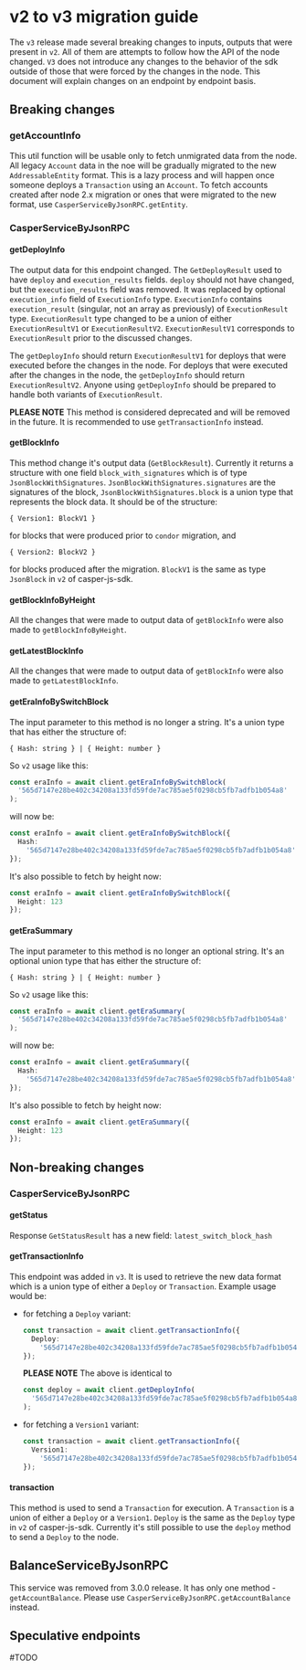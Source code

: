 # v2 to v3 migration guide

The `v3` release made several breaking changes to inputs, outputs that were present in `v2`. All of them are attempts to follow how the API of the node changed. `V3` does not introduce any changes to the behavior of the sdk outside of those that were forced by the changes in the node. This document will explain changes on an endpoint by endpoint basis.

## Breaking changes

### getAccountInfo

This util function will be usable only to fetch unmigrated data from the node. All legacy `Account` data in the noe will be gradually migrated to the new `AddressableEntity` format. This is a lazy process and will happen once someone deploys a `Transaction` using an `Account`. To fetch accounts created after node 2.x migration or ones that were migrated to the new format, use `CasperServiceByJsonRPC.getEntity`.

### CasperServiceByJsonRPC

#### getDeployInfo

The output data for this endpoint changed. The `GetDeployResult` used to have `deploy` and `execution_results` fields. `deploy` should not have changed, but the `execution_results` field was removed. It was replaced by optional `execution_info` field of `ExecutionInfo` type. `ExecutionInfo` contains `execution_result` (singular, not an array as previously) of `ExecutionResult` type. `ExecutionResult` type changed to be a union of either `ExecutionResultV1` or `ExecutionResultV2`. `ExecutionResultV1` corresponds to `ExecutionResult` prior to the discussed changes.

The `getDeployInfo` should return `ExecutionResultV1` for deploys that were executed before the changes in the node. For deploys that were executed after the changes in the node, the `getDeployInfo` should return `ExecutionResultV2`. Anyone using `getDeployInfo` should be prepared to handle both variants of `ExecutionResult`.

**PLEASE NOTE** This method is considered deprecated and will be removed in the future. It is recommended to use `getTransactionInfo` instead.

#### getBlockInfo

This method change it's output data (`GetBlockResult`). Currently it returns a structure with one field `block_with_signatures` which is of type `JsonBlockWithSignatures`. `JsonBlockWithSignatures.signatures` are the signatures of the block, `JsonBlockWithSignatures.block` is a union type that represents the block data. It should be of the structure:

```
{ Version1: BlockV1 }
```

for blocks that were produced prior to `condor` migration, and

```
{ Version2: BlockV2 }
```

for blocks produced after the migration. `BlockV1` is the same as type `JsonBlock` in `v2` of casper-js-sdk.

#### getBlockInfoByHeight

All the changes that were made to output data of `getBlockInfo` were also made to `getBlockInfoByHeight`.

#### getLatestBlockInfo

All the changes that were made to output data of `getBlockInfo` were also made to `getLatestBlockInfo`.

#### getEraInfoBySwitchBlock

The input parameter to this method is no longer a string. It's a union type that has either the structure of:

```
{ Hash: string } | { Height: number }
```

So `v2` usage like this:

```typescript
const eraInfo = await client.getEraInfoBySwitchBlock(
  '565d7147e28be402c34208a133fd59fde7ac785ae5f0298cb5fb7adfb1b054a8'
);
```

will now be:

```typescript
const eraInfo = await client.getEraInfoBySwitchBlock({
  Hash:
    '565d7147e28be402c34208a133fd59fde7ac785ae5f0298cb5fb7adfb1b054a8'
});
```

It's also possible to fetch by height now:

```typescript
const eraInfo = await client.getEraInfoBySwitchBlock({
  Height: 123
});
```

#### getEraSummary

The input parameter to this method is no longer an optional string. It's an optional union type that has either the structure of:

```
{ Hash: string } | { Height: number }
```

So `v2` usage like this:

```typescript
const eraInfo = await client.getEraSummary(
  '565d7147e28be402c34208a133fd59fde7ac785ae5f0298cb5fb7adfb1b054a8'
);
```

will now be:

```typescript
const eraInfo = await client.getEraSummary({
  Hash:
    '565d7147e28be402c34208a133fd59fde7ac785ae5f0298cb5fb7adfb1b054a8'
});
```

It's also possible to fetch by height now:

```typescript
const eraInfo = await client.getEraSummary({
  Height: 123
});
```

## Non-breaking changes

### CasperServiceByJsonRPC

#### getStatus

Response `GetStatusResult` has a new field: `latest_switch_block_hash`

#### getTransactionInfo

This endpoint was added in `v3`. It is used to retrieve the new data format which is a union type of either a `Deploy` or `Transaction`. Example usage would be:

- for fetching a `Deploy` variant:

  ```typescript
  const transaction = await client.getTransactionInfo({
    Deploy:
      '565d7147e28be402c34208a133fd59fde7ac785ae5f0298cb5fb7adfb1b054a8'
  });
  ```

  **PLEASE NOTE** The above is identical to

  ```typescript
  const deploy = await client.getDeployInfo(
    '565d7147e28be402c34208a133fd59fde7ac785ae5f0298cb5fb7adfb1b054a8'
  );
  ```

- for fetching a `Version1` variant:

  ```typescript
  const transaction = await client.getTransactionInfo({
    Version1:
      '565d7147e28be402c34208a133fd59fde7ac785ae5f0298cb5fb7adfb1b054a8'
  });
  ```

#### transaction

This method is used to send a `Transaction` for execution. A `Transaction` is a union of either a `Deploy` or a `Version1`. `Deploy` is the same as the `Deploy` type in `v2` of casper-js-sdk. Currently it's still possible to use the `deploy` method to send a `Deploy` to the node.

## BalanceServiceByJsonRPC

This service was removed from 3.0.0 release. It has only one method - `getAccountBalance`. Please use `CasperServiceByJsonRPC.getAccountBalance` instead.

## Speculative endpoints

#TODO

```

```
